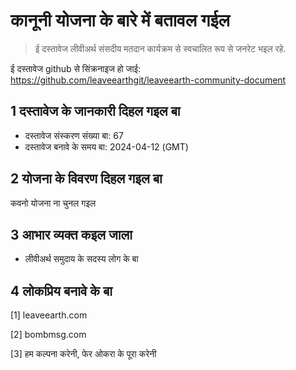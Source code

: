 # कानूनी योजना के बारे में बतावल गईल

>ई दस्तावेज लीवीअर्थ संसदीय मतदान कार्यक्रम से स्वचालित रूप से जनरेट भइल रहे.

ई दस्तावेज github से सिंक्रनाइज हो जाई: https://github.com/leaveearthgit/leaveearth-community-document

## 1 दस्तावेज के जानकारी दिहल गइल बा

- दस्तावेज संस्करण संख्या बा: 67
- दस्तावेज बनावे के समय बा: 2024-04-12 (GMT)

## 2 योजना के विवरण दिहल गइल बा

कवनो योजना ना चुनल गइल

## 3 आभार व्यक्त कइल जाला
* लीवीअर्थ समुदाय के सदस्य लोग के बा

## 4 लोकप्रिय बनावे के बा
[1] leaveearth.com

[2] bombmsg.com

[3] हम कल्पना करेनी, फेर ओकरा के पूरा करेनी